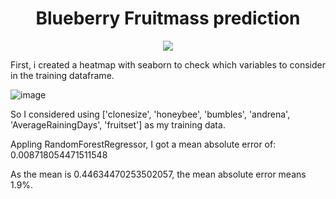 <h1 align="center"> Blueberry Fruitmass prediction </h1>

<p align="center">
<img src="http://img.shields.io/static/v1?label=STATUS&message=Complete&color=GREEN&style=for-the-badge"/>
</p>

First, i created a heatmap with seaborn to check which variables to consider in the training dataframe.

![image](https://github.com/aurelioferrari/blueberry_yield/assets/105679141/864e3865-ff98-4f41-91c9-7e819dab58e4)

So I considered using ['clonesize', 'honeybee', 'bumbles', 'andrena', 'AverageRainingDays', 'fruitset'] as my training data. </p>

Appling RandomForestRegressor, I got a mean absolute error of: 0.008718054471511548

As the mean is 0.44634470253502057, the mean absolute error means 1.9%.
